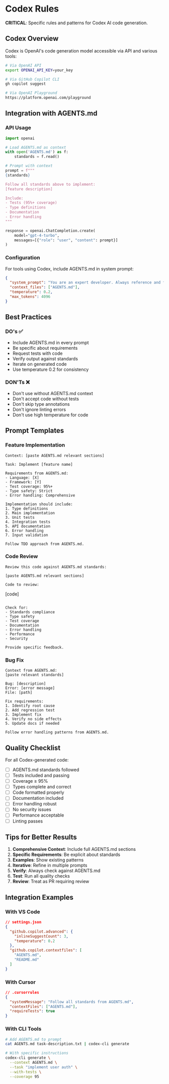 <!-- CODEX:START -->
# Codex Rules

**CRITICAL**: Specific rules and patterns for Codex AI code generation.

## Codex Overview

Codex is OpenAI's code generation model accessible via API and various tools:

```bash
# Via OpenAI API
export OPENAI_API_KEY=your_key

# Via GitHub Copilot CLI
gh copilot suggest

# Via OpenAI Playground
https://platform.openai.com/playground
```

## Integration with AGENTS.md

### API Usage

```python
import openai

# Load AGENTS.md as context
with open('AGENTS.md') as f:
    standards = f.read()

# Prompt with context
prompt = f"""
{standards}

Follow all standards above to implement:
[feature description]

Include:
- Tests (95%+ coverage)
- Type definitions
- Documentation
- Error handling
"""

response = openai.ChatCompletion.create(
    model="gpt-4-turbo",
    messages=[{"role": "user", "content": prompt}]
)
```

### Configuration

For tools using Codex, include AGENTS.md in system prompt:

```json
{
  "system_prompt": "You are an expert developer. Always reference and follow the coding standards in AGENTS.md. Never skip tests, types, or documentation.",
  "context_files": ["AGENTS.md"],
  "temperature": 0.2,
  "max_tokens": 4096
}
```

## Best Practices

### DO's ✅
- Include AGENTS.md in every prompt
- Be specific about requirements
- Request tests with code
- Verify output against standards
- Iterate on generated code
- Use temperature 0.2 for consistency

### DON'Ts ❌
- Don't use without AGENTS.md context
- Don't accept code without tests
- Don't skip type annotations
- Don't ignore linting errors
- Don't use high temperature for code

## Prompt Templates

### Feature Implementation

```
Context: [paste AGENTS.md relevant sections]

Task: Implement [feature name]

Requirements from AGENTS.md:
- Language: [X]
- Framework: [Y]
- Test coverage: 95%+
- Type safety: Strict
- Error handling: Comprehensive

Implementation should include:
1. Type definitions
2. Main implementation
3. Unit tests
4. Integration tests
5. API documentation
6. Error handling
7. Input validation

Follow TDD approach from AGENTS.md.
```

### Code Review

```
Review this code against AGENTS.md standards:

[paste AGENTS.md relevant sections]

Code to review:
```
[code]
```

Check for:
- Standards compliance
- Type safety
- Test coverage
- Documentation
- Error handling
- Performance
- Security

Provide specific feedback.
```

### Bug Fix

```
Context from AGENTS.md:
[paste relevant standards]

Bug: [description]
Error: [error message]
File: [path]

Fix requirements:
1. Identify root cause
2. Add regression test
3. Implement fix
4. Verify no side effects
5. Update docs if needed

Follow error handling patterns from AGENTS.md.
```

## Quality Checklist

For all Codex-generated code:

- [ ] AGENTS.md standards followed
- [ ] Tests included and passing
- [ ] Coverage ≥ 95%
- [ ] Types complete and correct
- [ ] Code formatted properly
- [ ] Documentation included
- [ ] Error handling robust
- [ ] No security issues
- [ ] Performance acceptable
- [ ] Linting passes

## Tips for Better Results

1. **Comprehensive Context**: Include full AGENTS.md sections
2. **Specific Requirements**: Be explicit about standards
3. **Examples**: Show existing patterns
4. **Iterative**: Refine in multiple prompts
5. **Verify**: Always check against AGENTS.md
6. **Test**: Run all quality checks
7. **Review**: Treat as PR requiring review

## Integration Examples

### With VS Code

```json
// settings.json
{
  "github.copilot.advanced": {
    "inlineSuggestCount": 3,
    "temperature": 0.2
  },
  "github.copilot.contextfiles": [
    "AGENTS.md",
    "README.md"
  ]
}
```

### With Cursor

```json
// .cursorrules
{
  "systemMessage": "Follow all standards from AGENTS.md",
  "contextFiles": ["AGENTS.md"],
  "requireTests": true
}
```

### With CLI Tools

```bash
# Add AGENTS.md to prompt
cat AGENTS.md task-description.txt | codex-cli generate

# With specific instructions
codex-cli generate \
  --context AGENTS.md \
  --task "implement user auth" \
  --with-tests \
  --coverage 95
```

<!-- CODEX:END -->

